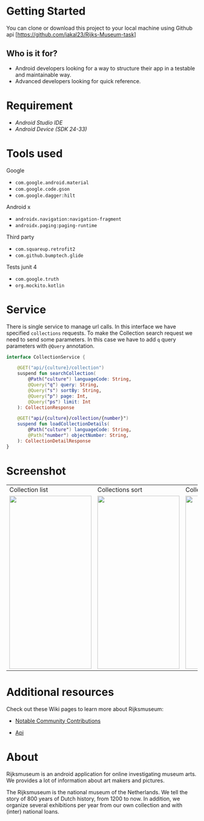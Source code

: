 # Getting Started

You can clone or download this project to your local machine using Github
api [https://github.com/jakal23/Rijks-Museum-task]

## Who is it for?

* Android developers looking for a way to structure their app in a testable and maintainable way.
* Advanced developers looking for quick reference.

# Requirement

- *Android Studio IDE*
- *Android Device (SDK 24-33)*

# Tools used

Google

- ```com.google.android.material```
- ```com.google.code.gson```
- ```com.google.dagger:hilt```

Android x

- ```androidx.navigation:navigation-fragment```
- ```androidx.paging:paging-runtime```

Third party

- ```com.squareup.retrofit2```
- ```com.github.bumptech.glide```

Tests junit 4

- ```com.google.truth```
- ```org.mockito.kotlin```

# Service

There is single service to manage url calls. In this interface we have specified ```collections```
requests.
To make the Collection search request we need to send some parameters. In this case we have to
add ```q``` query parameters with ```@Query``` annotation.

```kotlin 
interface CollectionService {

    @GET("api/{culture}/collection")
    suspend fun searchCollection(
        @Path("culture") languageCode: String,
        @Query("q") query: String,
        @Query("s") sortBy: String,
        @Query("p") page: Int,
        @Query("ps") limit: Int
    ): CollectionResponse

    @GET("api/{culture}/collection/{number}")
    suspend fun loadCollectionDetails(
        @Path("culture") languageCode: String,
        @Path("number") objectNumber: String,
    ): CollectionDetailResponse
}
```

# Screenshot

<table>
  <tr>
    <td>Collection list</td>
    <td>Collections sort</td>
    <td>Collection detail</td>
  </tr>
  <tr>
    <td><img src="https://user-images.githubusercontent.com/9334960/233311089-6989427b-abee-4428-9779-9510e0c2a134.png" width=216 height=456></td>
    <td><img src="https://user-images.githubusercontent.com/9334960/233311910-4868f06b-45ea-44a8-ae4b-95b7cb752a24.png" width=216 height=456></td>
    <td><img src="https://user-images.githubusercontent.com/9334960/233311131-8dc4cdcb-2f1c-4b8e-8019-3d94fc356ea4.png" width=216 height=456></td>
  </tr>
 </table>

# Additional resources

Check out these Wiki pages to learn more about Rijksmuseum:

- [Notable Community Contributions](https://en.wikipedia.org/wiki/Rijksmuseum)

- [Api](https://data.rijksmuseum.nl/object-metadata/api)

# About

Rijksmuseum is an android application for online investigating museum arts.
We provides a lot of information about art makers and pictures.

The Rijksmuseum is the national museum of the Netherlands.
We tell the story of 800 years of Dutch history, from 1200 to now.
In addition, we organize several exhibitions per year from our own collection and with (inter)
national loans.

